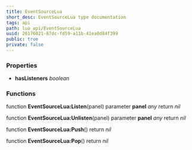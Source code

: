 ```yaml
---
title: EventSourceLua
short_desc: EventSourceLua type documentation
tags: api
path: lua_api/EventSourceLua
uuid: 26176021-87dc-fd59-a11b-41ea0d84f399
public: true
private: false
---
```




### Properties

* **hasListeners** *boolean* 

### Functions

function **EventSourceLua:Listen**(panel)
  parameter **panel** *any*
  return *nil*

function **EventSourceLua:Unlisten**(panel)
  parameter **panel** *any*
  return *nil*

function **EventSourceLua:Push**()
  return *nil*

function **EventSourceLua:Pop**()
  return *nil*
